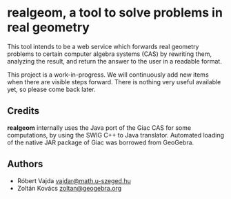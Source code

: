 # realgeom, a tool to solve problems in real geometry #

This tool intends to be a web service which forwards real geometry problems
to certain computer algebra systems (CAS) by rewriting them, analyzing the
result, and return the answer to the user in a readable format.

This project is a work-in-progress. We will continuously add new items
when there are visible steps forward. There is nothing very useful
available yet, so please come back later.

## Credits ##

**realgeom** internally uses the Java port of the Giac CAS for some
computations, by using the SWIG C++ to Java translator. Automated loading
of the native JAR package of Giac was borrowed from GeoGebra.

## Authors ##

* Róbert Vajda <vajdar@math.u-szeged.hu>
* Zoltán Kovács <zoltan@geogebra.org>
